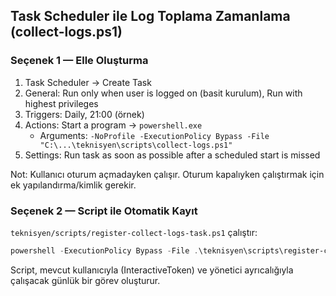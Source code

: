 ## Task Scheduler ile Log Toplama Zamanlama (collect-logs.ps1)

### Seçenek 1 — Elle Oluşturma
1) Task Scheduler → Create Task
2) General: Run only when user is logged on (basit kurulum), Run with highest privileges
3) Triggers: Daily, 21:00 (örnek)
4) Actions: Start a program → `powershell.exe`
   - Arguments: `-NoProfile -ExecutionPolicy Bypass -File "C:\...\teknisyen\scripts\collect-logs.ps1"`
5) Settings: Run task as soon as possible after a scheduled start is missed

Not: Kullanıcı oturum açmadayken çalışır. Oturum kapalıyken çalıştırmak için ek yapılandırma/kimlik gerekir.

### Seçenek 2 — Script ile Otomatik Kayıt
`teknisyen/scripts/register-collect-logs-task.ps1` çalıştır:

```powershell
powershell -ExecutionPolicy Bypass -File .\teknisyen\scripts\register-collect-logs-task.ps1 -TaskName "CollectLogsDaily" -StartTime "21:00"
```

Script, mevcut kullanıcıyla (InteractiveToken) ve yönetici ayrıcalığıyla çalışacak günlük bir görev oluşturur.


